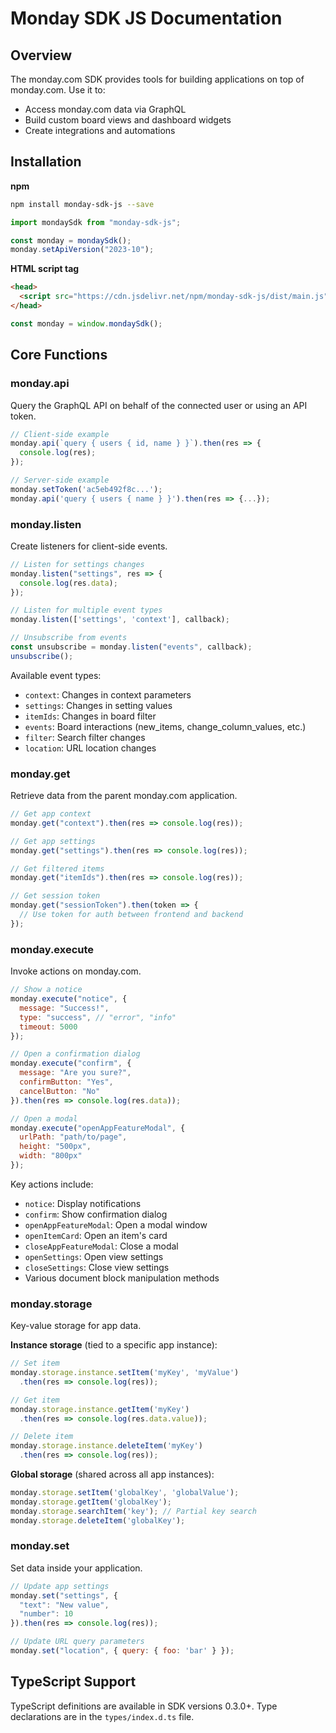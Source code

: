 # Monday SDK JS Documentation

## Overview
The monday.com SDK provides tools for building applications on top of monday.com. Use it to:
- Access monday.com data via GraphQL
- Build custom board views and dashboard widgets
- Create integrations and automations

## Installation

**npm**
```bash
npm install monday-sdk-js --save
```

```javascript
import mondaySdk from "monday-sdk-js";

const monday = mondaySdk();
monday.setApiVersion("2023-10");
```

**HTML script tag**
```html
<head>
  <script src="https://cdn.jsdelivr.net/npm/monday-sdk-js/dist/main.js"></script>
</head>
```

```javascript
const monday = window.mondaySdk();
```

## Core Functions

### monday.api
Query the GraphQL API on behalf of the connected user or using an API token.

```javascript
// Client-side example
monday.api(`query { users { id, name } }`).then(res => {
  console.log(res);
});

// Server-side example
monday.setToken('ac5eb492f8c...');
monday.api('query { users { name } }').then(res => {...});
```

### monday.listen
Create listeners for client-side events.

```javascript
// Listen for settings changes
monday.listen("settings", res => {
  console.log(res.data);
});

// Listen for multiple event types
monday.listen(['settings', 'context'], callback);

// Unsubscribe from events
const unsubscribe = monday.listen("events", callback);
unsubscribe();
```

Available event types:
- `context`: Changes in context parameters
- `settings`: Changes in setting values
- `itemIds`: Changes in board filter
- `events`: Board interactions (new_items, change_column_values, etc.)
- `filter`: Search filter changes
- `location`: URL location changes

### monday.get
Retrieve data from the parent monday.com application.

```javascript
// Get app context
monday.get("context").then(res => console.log(res));

// Get app settings
monday.get("settings").then(res => console.log(res));

// Get filtered items
monday.get("itemIds").then(res => console.log(res));

// Get session token
monday.get("sessionToken").then(token => {
  // Use token for auth between frontend and backend
});
```

### monday.execute
Invoke actions on monday.com.

```javascript
// Show a notice
monday.execute("notice", { 
  message: "Success!",
  type: "success", // "error", "info"
  timeout: 5000
});

// Open a confirmation dialog
monday.execute("confirm", {
  message: "Are you sure?", 
  confirmButton: "Yes", 
  cancelButton: "No"
}).then(res => console.log(res.data));

// Open a modal
monday.execute("openAppFeatureModal", {
  urlPath: "path/to/page",
  height: "500px",
  width: "800px"
});
```

Key actions include:
- `notice`: Display notifications
- `confirm`: Show confirmation dialog
- `openAppFeatureModal`: Open a modal window
- `openItemCard`: Open an item's card
- `closeAppFeatureModal`: Close a modal
- `openSettings`: Open view settings
- `closeSettings`: Close view settings
- Various document block manipulation methods

### monday.storage
Key-value storage for app data.

**Instance storage** (tied to a specific app instance):
```javascript
// Set item
monday.storage.instance.setItem('myKey', 'myValue')
  .then(res => console.log(res));

// Get item
monday.storage.instance.getItem('myKey')
  .then(res => console.log(res.data.value));

// Delete item
monday.storage.instance.deleteItem('myKey')
  .then(res => console.log(res));
```

**Global storage** (shared across all app instances):
```javascript
monday.storage.setItem('globalKey', 'globalValue');
monday.storage.getItem('globalKey');
monday.storage.searchItem('key'); // Partial key search
monday.storage.deleteItem('globalKey');
```

### monday.set
Set data inside your application.

```javascript
// Update app settings
monday.set("settings", {
  "text": "New value",
  "number": 10
}).then(res => console.log(res));

// Update URL query parameters
monday.set("location", { query: { foo: 'bar' } });
```

## TypeScript Support
TypeScript definitions are available in SDK versions 0.3.0+. Type declarations are in the `types/index.d.ts` file.
